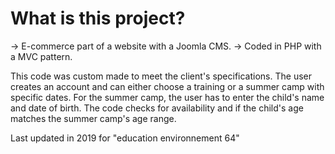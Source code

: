 # What is this project?

-> E-commerce part of a website with a Joomla CMS.
-> Coded in PHP with a MVC pattern.

This code was custom made to meet the client's specifications.
The user creates an account and can either choose a training or a summer camp with specific dates.
For the summer camp, the user has to enter the child's name and date of birth.
The code checks for availability and if the child's age matches the summer camp's age range.

Last updated in 2019 for "education environnement 64"

